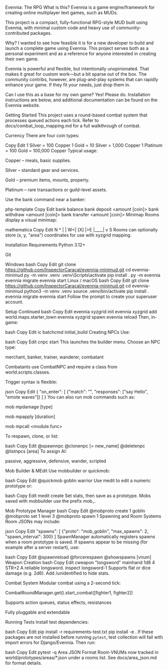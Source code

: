 Evennia: The RPG
What is this?
Evennia is a game engine/framework for creating online multiplayer text games, such as MUDs.

This project is a compact, fully-functional RPG-style MUD built using Evennia, with minimal custom code and heavy use of community-contributed packages.

Why?
I wanted to see how feasible it is for a new developer to build and launch a complete game using Evennia. This project serves both as a personal experiment and as a reference for anyone interested in creating their own game.

Evennia is powerful and flexible, but intentionally unopinionated. That makes it great for custom work—but a bit sparse out of the box. The community contribs, however, are plug-and-play systems that can rapidly enhance your game. If they fit your needs, just drop them in.

Can I use this as a base for my own game?
Yes! Please do. Installation instructions are below, and additional documentation can be found on the Evennia website.

Getting Started
This project uses a round-based combat system that processes queued actions each tick. Refer to docs/combat_loop_mapping.md for a full walkthrough of combat.

Currency
There are four coin types:

Copy
Edit
1 Silver   = 100 Copper
1 Gold     = 10 Silver   = 1,000 Copper
1 Platinum = 100 Gold    = 100,000 Copper
Typical usage:

Copper – meals, basic supplies.

Silver – standard gear and services.

Gold – premium items, mounts, property.

Platinum – rare transactions or guild-level assets.

Use the bank command near a banker:

php-template
Copy
Edit
bank balance
bank deposit <amount [coin]>
bank withdraw <amount [coin]>
bank transfer <amount [coin]> <player>
Minimap
Rooms display a visual minimap:

mathematica
Copy
Edit
     N
  __^__
 |     |
W<| [X] |>E
 |____|
     v
     S
Rooms can optionally store (x, y, "area") coordinates for use with xyzgrid mapping.

Installation
Requirements
Python 3.12+

Git

Windows
bash
Copy
Edit
git clone https://github.com/InspectorCaracal/evennia-minimud.git
cd evennia-minimud
py -m venv .venv
.venv\Scripts\activate
pip install .
py -m evennia
evennia migrate
evennia start
Linux / macOS
bash
Copy
Edit
git clone https://github.com/InspectorCaracal/evennia-minimud.git
cd evennia-minimud
python3 -m venv .venv
source .venv/bin/activate
pip install .
evennia migrate
evennia start
Follow the prompt to create your superuser account.

Setup Continued
bash
Copy
Edit
evennia xyzgrid init
evennia xyzgrid add world.maps.starter_town
evennia xyzgrid spawn
evennia reload
Then, in-game:

bash
Copy
Edit
ic
batchcmd initial_build
Creating NPCs
Use:

bash
Copy
Edit
cnpc start <key>
This launches the builder menu. Choose an NPC type:

merchant, banker, trainer, wanderer, combatant

Combatants use CombatNPC and require a class from world.scripts.classes.

Trigger syntax is flexible:

json
Copy
Edit
{
  "on_enter": [
    {"match": "", "responses": ["say Hello", "emote waves"]}
  ]
}
You can also run mob commands such as:

mob mpdamage <target> <amount> [type]

mob mpapply <target> <effect> [duration]

mob mpcall <module.func>

To respawn, clone, or list:

bash
Copy
Edit
@spawnnpc <proto>
@clonenpc <existing> [= new_name]
@deletenpc <npc>
@listnpcs [area]
To assign AI:

passive, aggressive, defensive, wander, scripted

Mob Builder & MEdit
Use mobbuilder or quickmob:

bash
Copy
Edit
@quickmob goblin warrior
Use medit <vnum> to edit a numeric prototype or:

bash
Copy
Edit
medit create <vnum>
Set stats, then save as a prototype. Mobs saved with mobbuilder use the prefix mob_.

Mob Prototype Manager
bash
Copy
Edit
@mobproto create 1 goblin
@mobproto set 1 level 3
@mobproto spawn 1
Spawning and Room Systems
Room JSONs may include:

json
Copy
Edit
"spawns": [
  {"proto": "mob_goblin", "max_spawns": 2, "spawn_interval": 300}
]
SpawnManager automatically registers spawns when a room prototype is saved. If
spawns appear to be missing (for example after a server restart), use:

bash
Copy
Edit
@spawnreload
@forcerespawn <vnum>
@showspawns [vnum]
Weapon Creation
bash
Copy
Edit
cweapon "longsword" mainhand 1d8 4 STR+2 A reliable longsword.
inspect longsword-1
Supports flat or dice damage (e.g. 2d6). Add /unidentified to hide stats.

Combat System
Modular combat using a 2-second tick:

CombatRoundManager.get().start_combat([fighter1, fighter2])

Supports action queues, status effects, resistances

Fully pluggable and extendable

Running Tests
Install test dependencies:

bash
Copy
Edit
pip install -r requirements-test.txt
pip install -e .
If these packages are not installed before running `pytest`, test collection
will fail with import errors for Django/Evennia.
Then run:

bash
Copy
Edit
pytest -q
Area JSON Format
Room VNUMs now tracked in world/prototypes/areas/*.json under a rooms list. See docs/area_json.md for format details.

